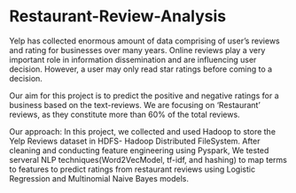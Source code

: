 # Restaurant-Review-Analysis

Yelp has collected enormous amount of data comprising of user’s reviews and rating for businesses over many years.
Online reviews play a very important role in information dissemination and are influencing user decision. However, a user may only read star ratings before coming to a decision. 

Our aim for this project is to predict the positive and negative ratings for a business based on the text-reviews. We are focusing on ‘Restaurant’ reviews, as they constitute more than 60% of the total reviews.

Our approach:
In this project, we collected and used Hadoop to store the Yelp Reviews dataset in HDFS- Hadoop Distributed FileSystem. After cleaning and conducting feature engineering using Pyspark, We tested serveral NLP techniques(Word2VecModel, tf-idf, and hashing) to map terms to features to predict ratings from restaurant reviews using Logistic Regression and Multinomial Naive Bayes models.
